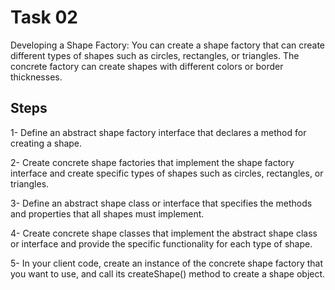 # Task 02

Developing a Shape Factory: You can create a shape factory that can create different types of shapes such as circles, rectangles, or triangles. The concrete factory can create shapes with different colors or border thicknesses.

## Steps

1- Define an abstract shape factory interface that declares a method for creating a shape.

2- Create concrete shape factories that implement the shape factory interface and create specific types of shapes such as circles, rectangles, or triangles.

3- Define an abstract shape class or interface that specifies the methods and properties that all shapes must implement.

4- Create concrete shape classes that implement the abstract shape class or interface and provide the specific functionality for each type of shape.

5- In your client code, create an instance of the concrete shape factory that you want to use, and call its createShape() method to create a shape object.
